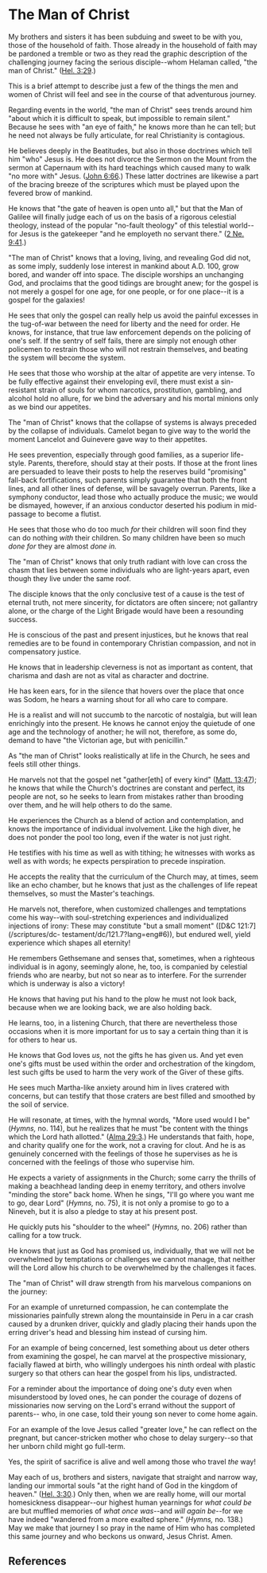# The Man of Christ

My brothers and sisters it has been subduing and sweet to be with you, those
of the household of faith. Those already in the household of faith may be
pardoned a tremble or two as they read the graphic description of the
challenging journey facing the serious disciple--whom Helaman called, "the man
of Christ." ([Hel. 3:29](/scriptures/bofm/hel/3.29?lang=eng#28).)

This is a brief attempt to describe just a few of the things the men and women
of Christ will feel and see in the course of that adventurous journey.

Regarding events in the world, "the man of Christ" sees trends around him
"about which it is difficult to speak, but impossible to remain silent."
Because he sees with "an eye of faith," he knows more than he can tell; but he
need not always be fully articulate, for real Christianity is contagious.

He believes deeply in the Beatitudes, but also in those doctrines which tell
him "who" Jesus is. He does not divorce the Sermon on the Mount from the
sermon at Capernaum with its hard teachings which caused many to walk "no more
with" Jesus. ([John 6:66](/scriptures/nt/john/6.66?lang=eng#65).) These latter
doctrines are likewise a part of the bracing breeze of the scriptures which
must be played upon the fevered brow of mankind.

He knows that "the gate of heaven is open unto all," but that the Man of
Galilee will finally judge each of us on the basis of a rigorous celestial
theology, instead of the popular "no-fault theology" of this telestial world--
for Jesus is the gatekeeper "and he employeth no servant there." ([2 Ne.
9:41](/scriptures/bofm/2-ne/9.41?lang=eng#40).)

"The man of Christ" knows that a loving, living, and revealing God did not, as
some imply, suddenly lose interest in mankind about A.D. 100, grow bored, and
wander off into space. The disciple worships an unchanging God, and proclaims
that the good tidings are brought anew; for the gospel is not merely a gospel
for one age, for one people, or for one place--it is a gospel for the
galaxies!

He sees that only the gospel can really help us avoid the painful excesses in
the tug-of-war between the need for liberty and the need for order. He knows,
for instance, that true law enforcement depends on the policing of one's self.
If the sentry of self fails, there are simply not enough other policemen to
restrain those who will not restrain themselves, and beating the system will
become the system.

He sees that those who worship at the altar of appetite are very intense. To
be fully effective against their enveloping evil, there must exist a sin-
resistant strain of souls for whom narcotics, prostitution, gambling, and
alcohol hold no allure, for we bind the adversary and his mortal minions only
as we bind our appetites.

The "man of Christ" knows that the collapse of systems is always preceded by
the collapse of individuals. Camelot began to give way to the world the moment
Lancelot and Guinevere gave way to their appetites.

He sees prevention, especially through good families, as a superior life-
style. Parents, therefore, should stay at their posts. If those at the front
lines are persuaded to leave their posts to help the reserves build
"promising" fall-back fortifications, such parents simply guarantee that both
the front lines, and all other lines of defense, will be savagely overrun.
Parents, like a symphony conductor, lead those who actually produce the music;
we would be dismayed, however, if an anxious conductor deserted his podium in
mid-passage to become a flutist.

He sees that those who do too much _for_ their children will soon find they
can do nothing _with_ their children. So many children have been so much _done
for_ they are almost _done in._

The "man of Christ" knows that only truth radiant with love can cross the
chasm that lies between some individuals who are light-years apart, even
though they live under the same roof.

The disciple knows that the only conclusive test of a cause is the test of
eternal truth, not mere sincerity, for dictators are often sincere; not
gallantry alone, or the charge of the Light Brigade would have been a
resounding success.

He is conscious of the past and present injustices, but he knows that real
remedies are to be found in contemporary Christian compassion, and not in
compensatory justice.

He knows that in leadership cleverness is not as important as content, that
charisma and dash are not as vital as character and doctrine.

He has keen ears, for in the silence that hovers over the place that once was
Sodom, he hears a warning shout for all who care to compare.

He is a realist and will not succumb to the narcotic of nostalgia, but will
lean enrichingly into the present. He knows he cannot enjoy the quietude of
one age and the technology of another; he will not, therefore, as some do,
demand to have "the Victorian age, but with penicillin."

As "the man of Christ" looks realistically at life in the Church, he sees and
feels still other things.

He marvels not that the gospel net "gather[eth] of every kind" ([Matt.
13:47](/scriptures/nt/matt/13.47?lang=eng#46)); he knows that while the
Church's doctrines are constant and perfect, its people are not, so he seeks
to learn from mistakes rather than brooding over them, and he will help others
to do the same.

He experiences the Church as a blend of action and contemplation, and knows
the importance of individual involvement. Like the high diver, he does not
ponder the pool too long, even if the water is not just right.

He testifies with his time as well as with tithing; he witnesses with works as
well as with words; he expects perspiration to precede inspiration.

He accepts the reality that the curriculum of the Church may, at times, seem
like an echo chamber, but he knows that just as the challenges of life repeat
themselves, so must the Master's teachings.

He marvels not, therefore, when customized challenges and temptations come his
way--with soul-stretching experiences and individualized injections of irony:
These may constitute "but a small moment" ([D&amp;C 121:7](/scriptures/dc-
testament/dc/121.7?lang=eng#6)), but endured well, yield experience which
shapes all eternity!

He remembers Gethsemane and senses that, sometimes, when a righteous
individual is in agony, seemingly alone, he, too, is companied by celestial
friends who are nearby, but not so near as to interfere. For the surrender
which is underway is also a victory!

He knows that having put his hand to the plow he must not look back, because
when we are looking back, we are also holding back.

He learns, too, in a listening Church, that there are nevertheless those
occasions when it is more important for us to say a certain thing than it is
for others to hear us.

He knows that God loves _us,_ not the gifts he has given us. And yet even
one's gifts must be used within the order and orchestration of the kingdom,
lest such gifts be used to harm the very work of the Giver of these gifts.

He sees much Martha-like anxiety around him in lives cratered with concerns,
but can testify that those craters are best filled and smoothed by the soil of
service.

He will resonate, at times, with the hymnal words, "More used would I be"
(_Hymns,_ no. 114), but he realizes that he must "be content with the things
which the Lord hath allotted." ([Alma
29:3](/scriptures/bofm/alma/29.3?lang=eng#2).) He understands that faith,
hope, and charity qualify one for the work, not a craving for clout. And he is
as genuinely concerned with the feelings of those he supervises as he is
concerned with the feelings of those who supervise him.

He expects a variety of assignments in the Church; some carry the thrills of
making a beachhead landing deep in enemy territory, and others involve
"minding the store" back home. When he sings, "I'll go where you want me to
go, dear Lord" (_Hymns,_ no. 75), it is not only a promise to go to a Nineveh,
but it is also a pledge to stay at his present post.

He quickly puts his "shoulder to the wheel" (_Hymns,_ no. 206) rather than
calling for a tow truck.

He knows that just as God has promised us, individually, that we will not be
overwhelmed by temptations or challenges we cannot manage, that neither will
the Lord allow his church to be overwhelmed by the challenges it faces.

The "man of Christ" will draw strength from his marvelous companions on the
journey:

For an example of unreturned compassion, he can contemplate the missionaries
painfully strewn along the mountainside in Peru in a car crash caused by a
drunken driver, quickly and gladly placing their hands upon the erring
driver's head and blessing him instead of cursing him.

For an example of being concerned, lest something about us deter others from
examining the gospel, he can marvel at the prospective missionary, facially
flawed at birth, who willingly undergoes his ninth ordeal with plastic surgery
so that others can hear the gospel from his lips, undistracted.

For a reminder about the importance of doing one's duty even when
misunderstood by loved ones, he can ponder the courage of dozens of
missionaries now serving on the Lord's errand without the support of parents--
who, in one case, told their young son never to come home again.

For an example of the love Jesus called "greater love," he can reflect on the
pregnant, but cancer-stricken mother who chose to delay surgery--so that her
unborn child might go full-term.

Yes, the spirit of sacrifice is alive and well among those who travel _the_
way!

May each of us, brothers and sisters, navigate that straight and narrow way,
landing our immortal souls "at the right hand of God in the kingdom of
heaven." ([Hel. 3:30](/scriptures/bofm/hel/3.30?lang=eng#29).) Only then, when
we are really home, will our mortal homesickness disappear--our highest human
yearnings for _what could be_ are but muffled memories of _what once was_--and
_will again be_--for we have indeed "wandered from a more exalted sphere."
(_Hymns,_ no. 138.) May we make that journey I so pray in the name of Him who
has completed this same journey and who beckons us onward, Jesus Christ. Amen.

## References

